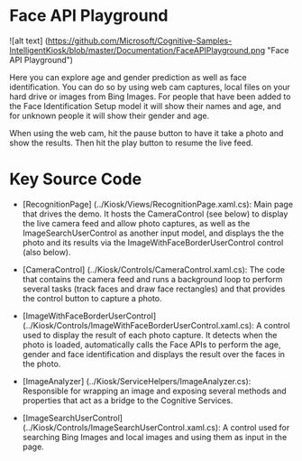 # Face API Playground

![alt text] (https://github.com/Microsoft/Cognitive-Samples-IntelligentKiosk/blob/master/Documentation/FaceAPIPlayground.png "Face API Playground")

Here you can explore age and gender prediction as well as face identification. You can do so by using web cam captures, local files on your hard drive or images from Bing Images. For people that have been added to the Face Identification Setup model it will show their names and age, and for unknown people it will show their gender and age. 

When using the web cam, hit the pause button to have it take a photo and show the results. Then hit the play button to resume the live feed.

# Key Source Code

* [RecognitionPage] (../Kiosk/Views/RecognitionPage.xaml.cs): Main page that drives the demo. It hosts the CameraControl (see below) to display the live camera feed and allow photo captures, as well as the ImageSearchUserControl as another input model, and displays the the photo and its results via the ImageWithFaceBorderUserControl control (also below).

* [CameraControl] (../Kiosk/Controls/CameraControl.xaml.cs): The code that contains the camera feed and runs a background loop to perform several tasks (track faces and draw face rectangles) and that provides the control button to capture a photo.

* [ImageWithFaceBorderUserControl] (../Kiosk/Controls/ImageWithFaceBorderUserControl.xaml.cs): A control used to display the result of each photo capture. It detects when the photo is loaded, automatically calls the Face APIs to perform the age, gender and face identification and displays the result over the faces in the photo.

* [ImageAnalyzer] (../Kiosk/ServiceHelpers/ImageAnalyzer.cs): Responsible for wrapping an image and exposing several methods and properties that act as a bridge to the Cognitive Services.

* [ImageSearchUserControl] (../Kiosk/Controls/ImageSearchUserControl.xaml.cs): A control used for searching Bing Images and local images and using them as input in the page.
